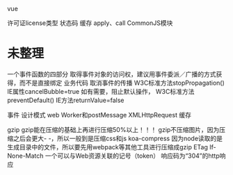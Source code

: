 vue

许可证license类型
状态码
缓存
apply、call
CommonJS模块

# 未整理



一个事件函数的四部分
  取得事件对象的访问权，建议用事件委派／广播的方式获得，而不是直接绑定
  业务代码
  取消事件的传播
    W3C标准方法stopPropagation()
    IE属性cancelBubble=true
  如有需要，阻止默认操作，
    W3C标准方法preventDefault()
    IE方法returnValue=false

事件
设计模式
web Worker和postMessage
XMLHttpRequest
缓存



gzip
gzip能在压缩的基础上再进行压缩50%以上！！！
 gzip不压缩图片，因为压缩之后会更大- -，所以一般到是压缩css和js
 koa-compress
  因为node读取的是生成目录中的文件，所以要先用webpack等其他工具进行压缩成gzip
ETag
  If-None-Match
  一个可以与Web资源关联的记号（token）
  响应码为“304”的http响应
